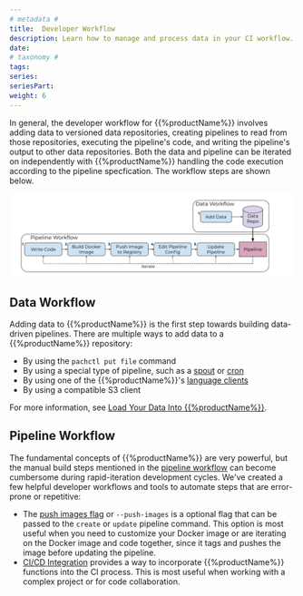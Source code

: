 ```yaml
---
# metadata # 
title:  Developer Workflow
description: Learn how to manage and process data in your CI workflow.
date: 
# taxonomy #
tags: 
series:
seriesPart:
weight: 6
---
```


In general, the developer workflow for {{%productName%}} involves adding  data to versioned data repositories, creating pipelines to read from those repositories, executing the pipeline's code, and writing the pipeline's output to other data repositories.
Both the data and pipeline can be iterated on independently with {{%productName%}}
handling the code execution according to the pipeline specfication.
The workflow steps are shown below.

![Developer workflow](/images/d_steps_analysis_pipeline.svg)

## Data Workflow

Adding data to {{%productName%}} is the first step towards building data-driven pipelines. There are multiple ways to add data to a {{%productName%}} repository:

* By using the `pachctl put file` command
* By using a special type of pipeline, such as a [spout](../../build-dags/pipeline-spec/spout/) or [cron](../../build-dags/pipeline-spec/input-cron/) 
* By using one of the {{%productName%}}'s [language clients](../../get-started/clients/)
* By using a compatible S3 client

For more information, see [Load Your Data Into {{%productName%}}](../../prepare-data/ingest-data/).

## Pipeline Workflow

The fundamental concepts of {{%productName%}} are very powerful, but the manual build steps mentioned in the [pipeline workflow](./working-with-pipelines) can become cumbersome during rapid-iteration development cycles. We've created a few helpful developer workflows and tools to automate steps that are error-prone or repetitive:

* The [push images flag](./push-images-flag) or `--push-images` is a optional flag that can be passed to the `create` or `update` pipeline command. This option is most useful when you need to customize your Docker image or are iterating on the Docker image and code together, since it tags and pushes the image before updating the pipeline. 
* [CI/CD Integration](./ci-cd-integration) provides a way to incorporate {{%productName%}} functions into the CI process. This is most useful when working with a complex project or for code collaboration. 

